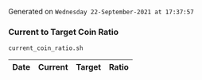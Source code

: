 Generated on `Wednesday 22-September-2021 at 17:37:57`

### Current to Target Coin Ratio
`current_coin_ratio.sh`

Date|Current|Target|Ratio
---|---|---|---
